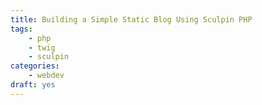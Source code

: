 ```yaml
---
title: Building a Simple Static Blog Using Sculpin PHP
tags:
    - php
    - twig
    - sculpin
categories:
    - webdev
draft: yes
---
```


